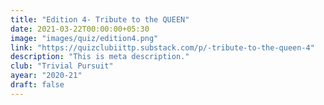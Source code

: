 ```yaml
---
title: "Edition 4- Tribute to the QUEEN"
date: 2021-03-22T00:00:00+05:30
image: "images/quiz/edition4.png"
link: "https://quizclubiittp.substack.com/p/-tribute-to-the-queen-4"
description: "This is meta description."
club: "Trivial Pursuit"
ayear: "2020-21"
draft: false
---
```

